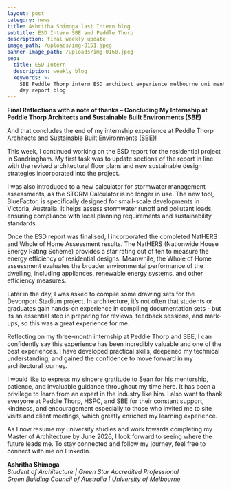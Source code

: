 ```yaml
---
layout: post
category: news
title: Ashritha Shimoga last Intern blog
subtitle: ESD Intern SBE and Peddle Thorp
description: final weekly update
image_path: /uploads/img-0151.jpeg
banner-image_path: /uploads/img-0160.jpeg
seo:
  title: ESD Intern
  description: weekly blog
  keywords: >-
    SBE Peddle Thorp intern ESD architect experience melbourne uni mentor last
    day report blog
---
```

**Final Reflections with a note of thanks – Concluding My Internship at Peddle Thorp Architects and Sustainable Built Environments (SBE)**

And that concludes the end of my internship experience at Peddle Thorp Architects and Sustainable Built Environments (SBE)!

This week, I continued working on the ESD report for the residential project in Sandringham. My first task was to update sections of the report in line with the revised architectural floor plans and new sustainable design strategies incorporated into the project.

I was also introduced to a new calculator for stormwater management assessments, as the STORM Calculator is no longer in use. The new tool, BlueFactor, is specifically designed for small-scale developments in Victoria, Australia. It helps assess stormwater runoff and pollutant loads, ensuring compliance with local planning requirements and sustainability standards.

Once the ESD report was finalised, I incorporated the completed NatHERS and Whole of Home Assessment results. The NatHERS (Nationwide House Energy Rating Scheme) provides a star rating out of ten to measure the energy efficiency of residential designs. Meanwhile, the Whole of Home assessment evaluates the broader environmental performance of the dwelling, including appliances, renewable energy systems, and other efficiency measures.

Later in the day, I was asked to compile some drawing sets for the Devonport Stadium project. In architecture, it’s not often that students or graduates gain hands-on experience in compiling documentation sets - but its an essential step in preparing for reviews, feedback sessions, and mark-ups, so this was a great experience for me.

Reflecting on my three-month internship at Peddle Thorp and SBE, I can confidently say this experience has been incredibly valuable and one of the best experiences. I have developed practical skills, deepened my technical understanding, and gained the confidence to move forward in my architectural journey.

I would like to express my sincere gratitude to Sean for his mentorship, patience, and invaluable guidance throughout my time here. It has been a privilege to learn from an expert in the industry like him. I also want to thank everyone at Peddle Thorp, HSPC, and SBE for their constant support, kindness, and encouragement especially to those who invited me to site visits and client meetings, which greatly enriched my learning experience.

As I now resume my university studies and work towards completing my Master of Architecture by June 2026, I look forward to seeing where the future leads me. To stay connected and follow my journey, feel free to connect with me on LinkedIn.

**Ashritha Shimoga**<br>*Student of Architecture \| Green Star Accredited Professional*<br>*Green Building Council of Australia \| University of Melbourne*

&nbsp;